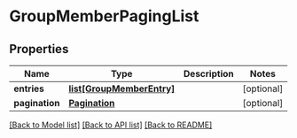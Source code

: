 # GroupMemberPagingList

## Properties
Name | Type | Description | Notes
------------ | ------------- | ------------- | -------------
**entries** | [**list[GroupMemberEntry]**](GroupMemberEntry.md) |  | [optional] 
**pagination** | [**Pagination**](Pagination.md) |  | [optional] 

[[Back to Model list]](../README.md#documentation-for-models) [[Back to API list]](../README.md#documentation-for-api-endpoints) [[Back to README]](../README.md)

